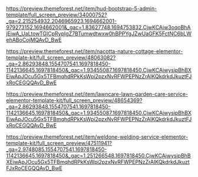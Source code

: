 https://preview.themeforest.net/item/hud-bootstrap-5-admin-template/full_screen_preview/34000752?_ga=2.215254932.2046965923.1694662001-979273152.1694662001&_gac=1.83627748.1694753832.CjwKCAjw3oqoBhAjEiwA_UaLtowTGICpRypIgZ7BTumwdtwxw0hBPPYgJZwUaGFK5FctNC6bLWehABoCojMQAvD_BwE

https://preview.themeforest.net/item/nacotta-nature-cottage-elementor-template-kit/full_screen_preview/48063082?_ga=2.86293848.1554707541.1697818450-1142136645.1697818450&_gac=1.93455087.1697818450.CjwKCAjwysipBhBXEiwApJOcu5Gx5TFBmqhdRPkKsWpi2pzxNvRFWPEPNzZrAIKQkdrkdJkuztFJxRoCEGQQAvD_BwE



https://preview.themeforest.net/item/lawncare-lawn-garden-care-service-elementor-template-kit/full_screen_preview/48654369?_ga=2.86293848.1554707541.1697818450-1142136645.1697818450&_gac=1.93455087.1697818450.CjwKCAjwysipBhBXEiwApJOcu5Gx5TFBmqhdRPkKsWpi2pzxNvRFWPEPNzZrAIKQkdrkdJkuztFJxRoCEGQQAvD_BwE


https://preview.themeforest.net/item/weldone-welding-service-elementor-template-kit/full_screen_preview/47511941?_ga=2.9748085.1554707541.1697818450-1142136645.1697818450&_gac=1.251266548.1697818450.CjwKCAjwysipBhBXEiwApJOcu5Gx5TFBmqhdRPkKsWpi2pzxNvRFWPEPNzZrAIKQkdrkdJkuztFJxRoCEGQQAvD_BwE

